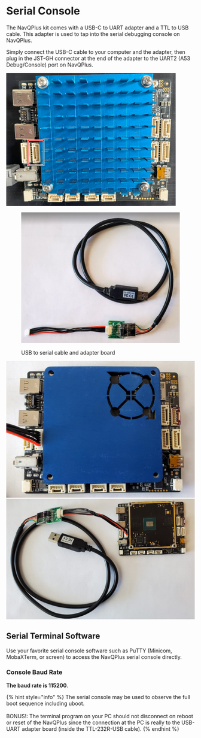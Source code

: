 # Serial Console

The NavQPlus kit comes with a USB-C to UART adapter and a TTL to USB cable. This adapter is used to tap into the serial debugging console on NavQPlus.

Simply connect the USB-C cable to your computer and the adapter, then plug in the JST-GH connector at the end of the adapter to the UART2 (A53 Debug/Console) port on NavQPlus.

![Location of UART2](<../../.gitbook/assets/image (1) (1) (1) (1).png>)

<figure><img src="../../.gitbook/assets/image (4).png" alt=""><figcaption><p>USB to serial cable and adapter board</p></figcaption></figure>

<img src="../../.gitbook/assets/image (8) (2).png" alt="" data-size="original"><img src="../../.gitbook/assets/image (3).png" alt="" data-size="original">

## Serial Terminal Software

Use your favorite serial console software such as PuTTY (Minicom, MobaXTerm, or screen) to access the NavQPlus serial console directly.&#x20;

### **Console Baud Rate**

**The baud rate is 115200**.

{% hint style="info" %}
The serial console may be used to observe the full boot sequence including uboot. \
\
BONUS!: The terminal program on your PC should not disconnect on reboot or reset of the NavQPlus since the connection at the PC is really to the USB-UART adapter board (inside the TTL-232R-USB cable).
{% endhint %}

